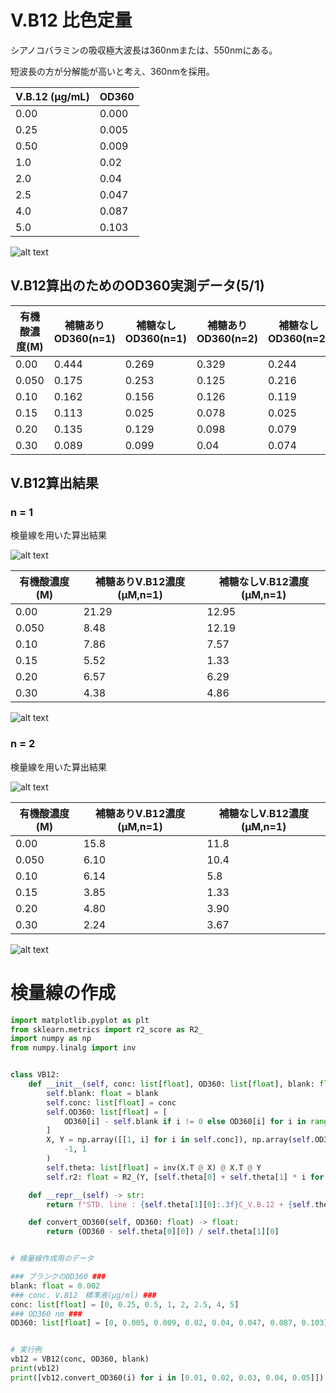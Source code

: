 
# V.B12 比色定量

シアノコバラミンの吸収極大波長は360nmまたは、550nmにある。

短波長の方が分解能が高いと考え、360nmを採用。

| V.B.12 (µg/mL) | OD360  |
| ---- | ------ |
| 0.00    | 0.000      |
| 0.25 | 0.005  |
| 0.50  | 0.009  |
| 1.0    | 0.02   |
| 2.0   | 0.04   |
| 2.5  | 0.047  |
| 4.0    | 0.087  |
| 5.0   | 0.103  |

![alt text](images/Standard.png )

## V.B12算出のためのOD360実測データ(5/1)

| 有機酸濃度(M) | 補糖ありOD360(n=1) | 補糖なしOD360(n=1) | 補糖ありOD360(n=2) | 補糖なしOD360(n=2)|
|-------------|-------------|-------------|-------------|-------------|
| 0.00        | 0.444       | 0.269       | 0.329       | 0.244       |
| 0.050        | 0.175       | 0.253       | 0.125       | 0.216       |
| 0.10         | 0.162       | 0.156       | 0.126       | 0.119       |
| 0.15        | 0.113       | 0.025       | 0.078       | 0.025       |
| 0.20         | 0.135       | 0.129       | 0.098       | 0.079       |
| 0.30         | 0.089       | 0.099       | 0.04        | 0.074       |

## V.B12算出結果

### n = 1

検量線を用いた算出結果

![alt text](images/VB121.png )


| 有機酸濃度(M) | 補糖ありV.B12濃度(µM,n=1) | 補糖なしV.B12濃度(µM,n=1) | 
|-------------|-------------|-------------|
| 0.00        | 21.29      | 12.95      | 
| 0.050        | 8.48     | 12.19     |
| 0.10         | 7.86      | 7.57     | 
| 0.15        | 5.52       | 1.33     | 
| 0.20         | 6.57     | 6.29     | 
| 0.30         | 4.38       | 4.86     | 

![alt text](images/VB12_propionic_acid_n1.png )


### n = 2

検量線を用いた算出結果

![alt text](images/VB122.png )

| 有機酸濃度(M) | 補糖ありV.B12濃度(µM,n=1) | 補糖なしV.B12濃度(µM,n=1) | 
|-------------|-------------|-------------|
| 0.00        | 15.8     | 11.8     | 
| 0.050        | 6.10     | 10.4     |
| 0.10         | 6.14      | 5.8     | 
| 0.15        | 3.85       | 1.33     | 
| 0.20         | 4.80    | 3.90     | 
| 0.30         | 2.24       | 3.67     | 

![alt text](images/VB12_propionic_acid_n2.png )

# 検量線の作成

```Python
import matplotlib.pyplot as plt
from sklearn.metrics import r2_score as R2_
import numpy as np
from numpy.linalg import inv


class VB12:
    def __init__(self, conc: list[float], OD360: list[float], blank: float) -> None:
        self.blank: float = blank
        self.conc: list[float] = conc
        self.OD360: list[float] = [
            OD360[i] - self.blank if i != 0 else OD360[i] for i in range(len(OD360))
        ]
        X, Y = np.array([[1, i] for i in self.conc]), np.array(self.OD360).reshape(
            -1, 1
        )
        self.theta: list[float] = inv(X.T @ X) @ X.T @ Y
        self.r2: float = R2_(Y, [self.theta[0] + self.theta[1] * i for i in self.conc])

    def __repr__(self) -> str:
        return f"STD. line : {self.theta[1][0]:.3f}C_V.B.12 + {self.theta[0][0]:.3f}, R^2 = {self.r2:.3f}"

    def convert_OD360(self, OD360: float) -> float:
        return (OD360 - self.theta[0][0]) / self.theta[1][0]


# 検量線作成用のデータ

### ブランクのOD360 ###
blank: float = 0.002
### conc. V.B12　標準液(µg/ml) ###
conc: list[float] = [0, 0.25, 0.5, 1, 2, 2.5, 4, 5]
### OD360 nm ###
OD360: list[float] = [0, 0.005, 0.009, 0.02, 0.04, 0.047, 0.087, 0.103]


# 実行例
vb12 = VB12(conc, OD360, blank)
print(vb12)
print([vb12.convert_OD360(i) for i in [0.01, 0.02, 0.03, 0.04, 0.05]])

```